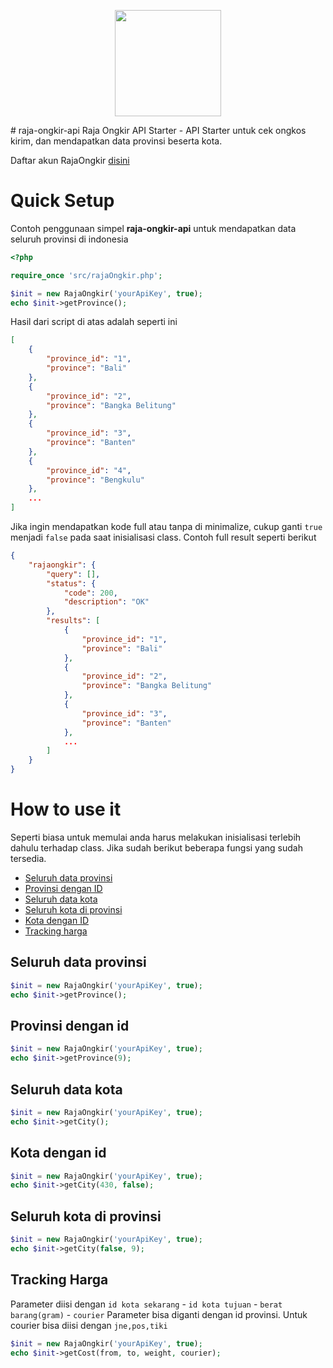 <p align="center">
 <img src="http://satmaxt.xyz/theme/LikeEarth/assets/img/logo.png" width="170" />
</p>
# raja-ongkir-api
Raja Ongkir API Starter - API Starter untuk cek ongkos kirim, dan mendapatkan data provinsi beserta kota.

Daftar akun RajaOngkir [disini](http://rajaongkir.com/akun/daftar "RajaOngkir")

# Quick Setup
Contoh penggunaan simpel **raja-ongkir-api** untuk mendapatkan data seluruh provinsi di indonesia
```php
<?php

require_once 'src/rajaOngkir.php';

$init = new RajaOngkir('yourApiKey', true);
echo $init->getProvince();

```

Hasil dari script di atas adalah seperti ini
```json
[
	{
		"province_id": "1",
		"province": "Bali"
	},
	{
		"province_id": "2",
		"province": "Bangka Belitung"
	},
	{
		"province_id": "3",
		"province": "Banten"
	},
	{
		"province_id": "4",
		"province": "Bengkulu"
	},
	...
]
```

Jika ingin mendapatkan kode full atau tanpa di minimalize, cukup ganti ```true``` menjadi ```false``` pada saat inisialisasi class.
Contoh full result seperti berikut
```json
{
	"rajaongkir": {
		"query": [],
		"status": {
			"code": 200,
			"description": "OK"
		},
		"results": [
			{
				"province_id": "1",
				"province": "Bali"
			},
			{
				"province_id": "2",
				"province": "Bangka Belitung"
			},
			{
				"province_id": "3",
				"province": "Banten"
			},
			...
		]
	}
}
```

# How to use it
Seperti biasa untuk memulai anda harus melakukan inisialisasi terlebih dahulu terhadap class. Jika sudah berikut beberapa fungsi yang sudah tersedia.

* [Seluruh data provinsi](#seluruh-data-provinsi)
* [Provinsi dengan ID](#provinsi-dengan-id)
* [Seluruh data kota](#seluruh-data-kota)
* [Seluruh kota di provinsi](#seluruh-kota-di-provinsi)
* [Kota dengan ID](#kota-dengan-id)
* [Tracking harga](#tracking-harga)

## Seluruh data provinsi
```php
$init = new RajaOngkir('yourApiKey', true);
echo $init->getProvince();
```

## Provinsi dengan id
```php
$init = new RajaOngkir('yourApiKey', true);
echo $init->getProvince(9);
```

## Seluruh data kota
```php
$init = new RajaOngkir('yourApiKey', true);
echo $init->getCity();
```

## Kota dengan id
```php
$init = new RajaOngkir('yourApiKey', true);
echo $init->getCity(430, false);
```

## Seluruh kota di provinsi
```php
$init = new RajaOngkir('yourApiKey', true);
echo $init->getCity(false, 9);
```

## Tracking Harga
Parameter diisi dengan ```id kota sekarang``` - ```id kota tujuan``` - ```berat barang(gram)``` - ```courier```
Parameter bisa diganti dengan id provinsi.
Untuk courier bisa diisi dengan ```jne,pos,tiki```

```php
$init = new RajaOngkir('yourApiKey', true);
echo $init->getCost(from, to, weight, courier);
```
